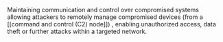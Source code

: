 Maintaining communication and control over compromised systems allowing attackers to remotely manage compromised devices (from a [[command and control (C2) node]]) , enabling unauthorized access, data theft or further attacks within a targeted network.

